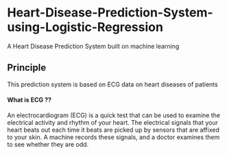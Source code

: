 # Heart-Disease-Prediction-System-using-Logistic-Regression
A Heart Disease Prediction System built on machine learning 


## Principle 

This prediction system is based on ECG data on heart diseases of patients

#### What is ECG ??
An electrocardiogram (ECG) is a quick test that can be used to examine the electrical activity and rhythm of your heart.
The electrical signals that your heart beats out each time it beats are picked up by sensors that are affixed to your skin.
A machine records these signals, and a doctor examines them to see whether they are odd.
